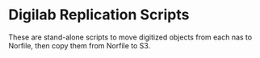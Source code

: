 # Digilab Replication Scripts
These are stand-alone scripts to move digitized objects from each nas to Norfile, then copy them from Norfile to S3.

